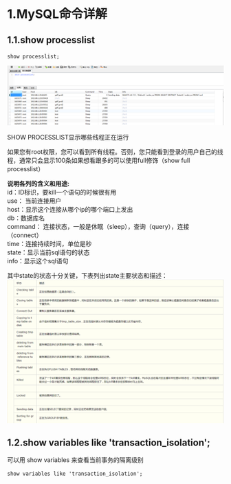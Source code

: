 # 1.MySQL命令详解

## 1.1.show processlist

```
show processlist;
```

![](/static/image/微信截图_20200717173429.png)

SHOW PROCESSLIST显示哪些线程正在运行

如果您有root权限，您可以看到所有线程。否则，您只能看到登录的用户自己的线程，通常只会显示100条如果想看跟多的可以使用full修饰（show full processlist）

**说明各列的含义和用途:**  
id：ID标识，要kill一个语句的时候很有用  
use：  当前连接用户  
host：显示这个连接从哪个ip的哪个端口上发出  
db：数据库名  
command： 连接状态，一般是休眠（sleep），查询（query），连接（connect）  
time：连接持续时间，单位是秒  
state：显示当前sql语句的状态  
info：显示这个sql语句

其中state的状态十分关键，下表列出state主要状态和描述：  
![](/static/image/微信截图_20200717173950.png)

## 1.2.show variables like 'transaction_isolation';

可以用 show variables 来查看当前事务的隔离级别

```
show variables like 'transaction_isolation';
```

